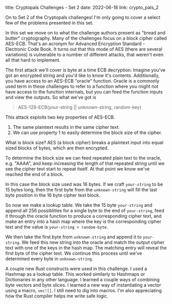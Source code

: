 title: Cryptopals Challenges - Set 2
date: 2022-06-18
link: crypto_pals_2

On to Set 2 of the Cryptopals challenges! I'm only going to cover a select few of the problems presented in this set. 

In this set we move on to what the challenge authors present as "bread and butter" cryptography. Many of the challenges focus on a block cipher called AES-ECB. That's an acronym for Advanced Encryption Standard - Electronic Code Book. It turns out that this mode of AES (there are several variations) is vulnerable to a number of different attacks, that weren't even all that hard to implement. 

The first attack we'll cover is byte at a time ECB decryption. Imagine you've got an encrypted string and you'd like to know it's contents. Additionally, you have access to an AES-ECB "oracle" function. Oracle is a commonly used term in these challenges to refer to a function where you might not have access to the function internals, but you can feed the function inputs and view the outputs. So what we've got is 

> AES-128-ECB(your-string || unknown-string, random-key)

This attack exploits two key properties of AES-ECB. 

1) The same plaintext results in the same cipher text.
2) We can use property 1 to easily determine the block size of the cipher.

What is block size? AES (a block cipher) breaks a plaintext input into equal sized blocks of bytes, which are then encrypted. 

To determine the block size we can feed repeated plain text to the oracle, e.g. "AAAA", and keep increasing the length of that repeated string until we see the cipher text start to repeat itself. At that point we know we've reached the end of a block. 

In this case the block size used was 16 bytes. If we craft `your-string` to be 15 bytes long, then the first byte from the `unknown-string` will fill the last byte position in the 16 byte cipher text block. 

So now we make a lookup table. We take the 15 byte `your-string` and append all 256 possiblities for a single byte to the end of `your-string`, feed it through the oracle function to produce a corresponding cipher text, and make an entry into a hash map where the key is the corresponding cipher text and the value is `your-string + random-byte`. 

We then take the first byte from `unknown-string` and append it to `your-string`. We feed this new string into the oracle and match the output cipher text with one of the keys in the hash map. The matching entry will reveal the first byte of the cipher text. We continue this process until we've determined every byte in `unknown-string`.

A couple new Rust constructs were used in this challenge. I used a Hashmap as a lookup table. This worked similarly to Hashmaps or Dictionaries in any other language. I learned a couple ways of combining byte vectors and byte slices. I learned a new way of instantiating a vector using a macro, `vec![]`. I still need to dig into macros. I'm also appreciating how the Rust compiler helps me write safe logic. 